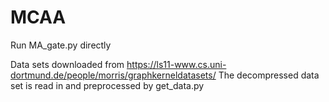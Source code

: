# MCAA

Run MA_gate.py directly

Data sets downloaded from https://ls11-www.cs.uni-dortmund.de/people/morris/graphkerneldatasets/
The decompressed data set is read in and preprocessed by get_data.py
